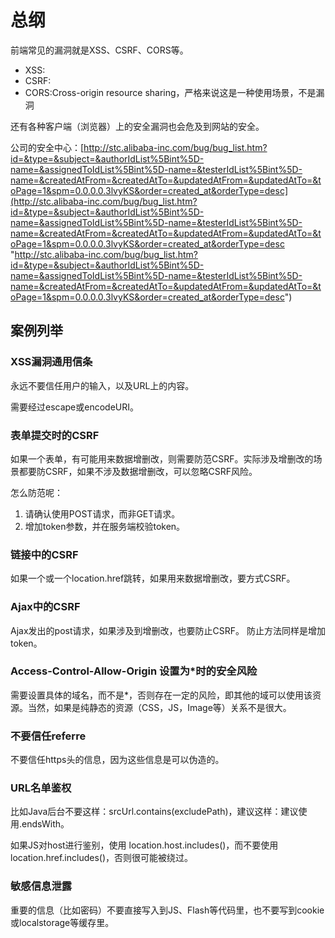 # 总纲 #

前端常见的漏洞就是XSS、CSRF、CORS等。
 - XSS:
 - CSRF:
 - CORS:Cross-origin resource sharing，严格来说这是一种使用场景，不是漏洞

还有各种客户端（浏览器）上的安全漏洞也会危及到网站的安全。

公司的安全中心：[http://stc.alibaba-inc.com/bug/bug_list.htm?id=&type=&subject=&authorIdList%5Bint%5D-name=&assignedToIdList%5Bint%5D-name=&testerIdList%5Bint%5D-name=&createdAtFrom=&createdAtTo=&updatedAtFrom=&updatedAtTo=&toPage=1&spm=0.0.0.0.3lvyKS&order=created_at&orderType=desc](http://stc.alibaba-inc.com/bug/bug_list.htm?id=&type=&subject=&authorIdList%5Bint%5D-name=&assignedToIdList%5Bint%5D-name=&testerIdList%5Bint%5D-name=&createdAtFrom=&createdAtTo=&updatedAtFrom=&updatedAtTo=&toPage=1&spm=0.0.0.0.3lvyKS&order=created_at&orderType=desc "http://stc.alibaba-inc.com/bug/bug_list.htm?id=&type=&subject=&authorIdList%5Bint%5D-name=&assignedToIdList%5Bint%5D-name=&testerIdList%5Bint%5D-name=&createdAtFrom=&createdAtTo=&updatedAtFrom=&updatedAtTo=&toPage=1&spm=0.0.0.0.3lvyKS&order=created_at&orderType=desc")

## 案例列举 ##

### XSS漏洞通用信条 ###
永远不要信任用户的输入，以及URL上的内容。

需要经过escape或encodeURI。

### 表单提交时的CSRF ###
如果一个表单，有可能用来数据增删改，则需要防范CSRF。实际涉及增删改的场景都要防CSRF，如果不涉及数据增删改，可以忽略CSRF风险。

怎么防范呢：
1. 请确认使用POST请求，而非GET请求。
2. 增加token参数，并在服务端校验token。

### 链接中的CSRF ###
如果一个<a>或一个location.href跳转，如果用来数据增删改，要方式CSRF。

### Ajax中的CSRF ###
Ajax发出的post请求，如果涉及到增删改，也要防止CSRF。
防止方法同样是增加token。

### Access-Control-Allow-Origin 设置为*时的安全风险 ###

需要设置具体的域名，而不是*，否则存在一定的风险，即其他的域可以使用该资源。当然，如果是纯静态的资源（CSS，JS，Image等）关系不是很大。

### 不要信任referre ###
不要信任https头的信息，因为这些信息是可以伪造的。


### URL名单鉴权 ###
比如Java后台不要这样：srcUrl.contains(excludePath)，建议这样：建议使用.endsWith。

如果JS对host进行鉴别，使用 location.host.includes()，而不要使用location.href.includes()，否则很可能被绕过。

### 敏感信息泄露 ###
重要的信息（比如密码）不要直接写入到JS、Flash等代码里，也不要写到cookie或localstorage等缓存里。




